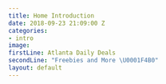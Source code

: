 ```yaml
---
title: Home Introduction
date: 2018-09-23 21:09:00 Z
categories:
- intro
image: 
firstLine: Atlanta Daily Deals
secondLine: "Freebies and More \U0001F4B0"
layout: default
---
```



